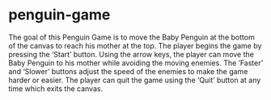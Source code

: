 # penguin-game
The goal of this Penguin Game is to move the Baby Penguin at the bottom of the canvas to reach his mother at the top. 
The player begins the game by pressing the ‘Start’ button. 
Using the arrow keys, the player can move the Baby Penguin to his mother while avoiding the moving enemies. 
The ‘Faster’ and ‘Slower’ buttons adjust the speed of the enemies to make the game harder or easier. 
The player can quit the game using the ‘Quit’ button at any time which exits the canvas.
